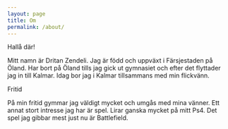 ```yaml
---
layout: page
title: Om
permalink: /about/
---
```


<p>Hallå där!</p>
<p>Mitt namn är Dritan Zendeli. Jag är född och uppväxt i Färsjestaden på Öland. Har bort på Öland tills jag gick ut gymnasiet och efter det flyttader jag in till Kalmar. Idag bor jag i Kalmar tillsammans med min flickvänn. </p>
<p>Fritid</p>
<p>På min fritid gymmar jag väldigt mycket och umgås med mina vänner. Ett annat stort intresse jag har är spel. Lirar ganska mycket på mitt Ps4. Det spel jag gibbar mest just nu är Battlefield.</p>

